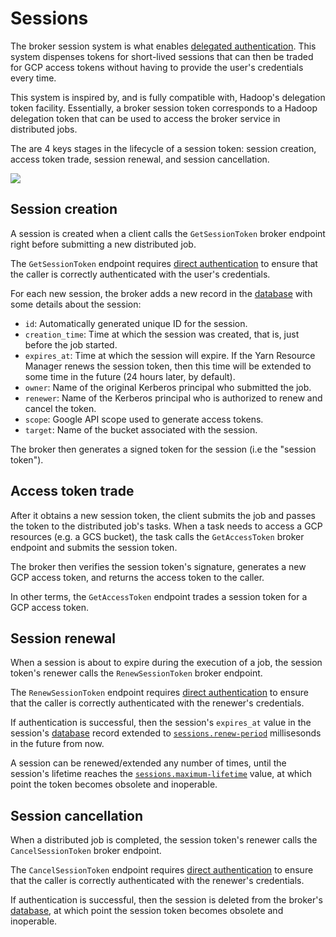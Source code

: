 # Sessions

The broker session system is what enables [delegated authentication](authentication.md#delegated-authentication).
This system dispenses tokens for short-lived sessions that can then be traded for GCP access tokens without having
to provide the user's credentials every time.

This system is inspired by, and is fully compatible with, Hadoop's delegation token facility. Essentially, a broker
session token corresponds to a Hadoop delegation token that can be used to access the broker service in distributed jobs.

The are 4 keys stages in the lifecycle of a session token: session creation, access token trade, session renewal,
and session cancellation.

<img src="../img/delegated-auth-architecture.svg">

## Session creation

A session is created when a client calls the `GetSessionToken` broker endpoint right before submitting a new distributed job.

The `GetSessionToken` endpoint requires [direct authentication](authentication.md#direct-authentication) to ensure that the
caller is correctly authenticated with the user's credentials.

For each new session, the broker adds a new record in the [database](database.md) with some details about the session:

- `id`: Automatically generated unique ID for the session.
- `creation_time`: Time at which the session was created, that is, just before the job started.
- `expires_at`: Time at which the session will expire. If the Yarn Resource Manager renews
  the session token, then this time will be extended to some time in the future (24 hours later, by default).
- `owner`: Name of the original Kerberos principal who submitted the job.
- `renewer`: Name of the Kerberos principal who is authorized to renew and cancel the token.
- `scope`: Google API scope used to generate access tokens.
- `target`: Name of the bucket associated with the session.

The broker then generates a signed token for the session (i.e the "session token").

## Access token trade

After it obtains a new session token, the client submits the job and passes the token to the distributed job's tasks.
When a task needs to access a GCP resources (e.g. a GCS bucket), the task calls the `GetAccessToken` broker endpoint
and submits the session token.

The broker then verifies the session token's signature, generates a new GCP access token, and returns the access
token to the caller.

In other terms, the `GetAccessToken` endpoint trades a session token for a GCP access token.

## Session renewal

When a session is about to expire during the execution of a job, the session token's renewer calls the `RenewSessionToken`
broker endpoint.

The `RenewSessionToken` endpoint requires [direct authentication](authentication.md#direct-authentication) to ensure that
the caller is correctly authenticated with the renewer's credentials.

If authentication is successful, then the session's `expires_at` value in the session's [database](database.md) record
extended to [`sessions.renew-period`](settings.md#sessions.renew-period) millisesonds in the future from now.

A session can be renewed/extended any number of times, until the session's lifetime reaches the
[`sessions.maximum-lifetime`](settings.md#sessions.maximum-lifetime) value, at which point the token becomes obsolete and
inoperable.

## Session cancellation

When a distributed job is completed, the session token's renewer calls the `CancelSessionToken` broker endpoint.

The `CancelSessionToken` endpoint requires [direct authentication](authentication.md#direct-authentication) to ensure that
the caller is correctly authenticated with the renewer's credentials.

If authentication is successful, then the session is deleted from the broker's [database](database.md), at which point
the session token becomes obsolete and inoperable.